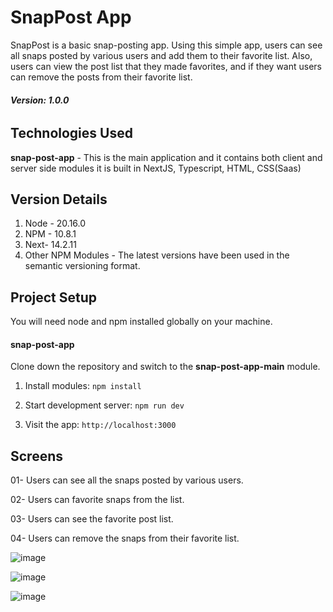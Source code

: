 # SnapPost App

SnapPost is a basic snap-posting app. Using this simple app, users can see all snaps posted by various users and add them to their favorite list. Also, users can view the post list that they made favorites, and if they want users can remove the posts from their favorite list.

###### **Version: 1.0.0**

## Technologies Used
**snap-post-app** - This is the main application and it contains both client and server side modules it is built in NextJS, Typescript, HTML, CSS(Saas)

## Version Details

1. Node - 20.16.0
2. NPM - 10.8.1
3. Next- 14.2.11
4. Other NPM Modules - The latest versions have been used in the semantic versioning format.
   
## Project Setup
You will need node and npm installed globally on your machine.

#### snap-post-app
Clone down the repository and switch to the **snap-post-app-main** module. 

1. Install modules:
`npm install`  

2. Start development server:
`npm run dev`  

3. Visit the app:
`http://localhost:3000` 


## Screens

01- Users can see all the snaps posted by various users.

02- Users can favorite snaps from the list.

03- Users can see the favorite post list.

04- Users can remove the snaps from their favorite list.

![image](https://github.com/user-attachments/assets/37100b0c-90c4-413b-8d6c-b0c420530dfc)

![image](https://github.com/user-attachments/assets/9dcbb54c-b93f-40ab-8316-c55e5c4c032b)

![image](https://github.com/user-attachments/assets/c0299d60-4aa5-424a-a825-cd2bac7de714)

